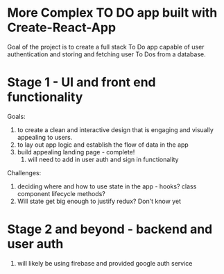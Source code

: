 # More Complex TO DO app built with Create-React-App
Goal of the project is to create a full stack To Do app capable of user authentication and storing and fetching user To Dos from a database.

# Stage 1 - UI and front end functionality
Goals:
1. to create a clean and interactive design that is engaging and visually appealing to users.
2. to lay out app logic and establish the flow of data in the app
3. build appealing landing page - complete!
   1. will need to add in user auth and sign in functionality

Challenges:
1. deciding where and how to use state in the app - hooks? class component lifecycle methods?
2. Will state get big enough to justify redux? Don't know yet

# Stage 2 and beyond - backend and user auth
1. will likely be using firebase and provided google auth service
